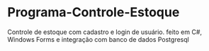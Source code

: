 # Programa-Controle-Estoque
Controle de estoque com cadastro e login de usuário. feito em  C#, Windows Forms e integração com banco de dados Postgresql
